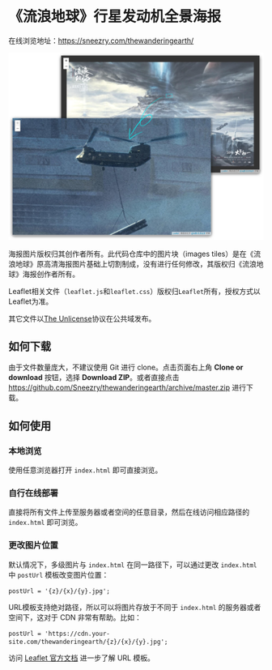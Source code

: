 # 《流浪地球》行星发动机全景海报

在线浏览地址：https://sneezry.com/thewanderingearth/

![预览图](screenshot.jpg)

海报图片版权归其创作者所有。此代码仓库中的图片块（images tiles）是在《流浪地球》原高清海报图片基础上切割制成，没有进行任何修改，其版权归《流浪地球》海报创作者所有。

Leaflet相关文件（`leaflet.js`和`leaflet.css`）版权归`Leaflet`所有，授权方式以Leaflet为准。

其它文件以[The Unlicense](https://github.com/Sneezry/thewanderingearth/blob/master/LICENSE)协议在公共域发布。

## 如何下载

由于文件数量庞大，不建议使用 Git 进行 clone。点击页面右上角 **Clone or download** 按钮，选择 **Download ZIP**。或者直接点击 <https://github.com/Sneezry/thewanderingearth/archive/master.zip> 进行下载。

## 如何使用

### 本地浏览

使用任意浏览器打开 `index.html` 即可直接浏览。

### 自行在线部署

直接将所有文件上传至服务器或者空间的任意目录，然后在线访问相应路径的 `index.html` 即可浏览。

### 更改图片位置

默认情况下，多级图片与 `index.html` 在同一路径下，可以通过更改 `index.html` 中 `postUrl` 模板改变图片位置：

```
postUrl = '{z}/{x}/{y}.jpg';
```

URL模板支持绝对路径，所以可以将图片存放于不同于 `index.html` 的服务器或者空间下，这对于 CDN 非常有帮助。比如：

```
postUrl = 'https://cdn.your-site.com/thewanderingearth/{z}/{x}/{y}.jpg';
```

访问 [Leaflet 官方文档](https://leafletjs.com/reference-1.4.0.html#tilelayer-url-template) 进一步了解 URL 模板。
